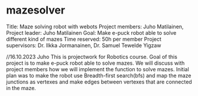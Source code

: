 # mazesolver
Title: Maze solving robot with webots
Project members: Juho Matilainen,
Project leader: Juho Matilainen
Goal: Make e-puck robot able to solve different kind of mazes
Time reserved: 50h per member
Project supervisors: Dr. Ilkka Jormanainen, Dr. Samuel Tewelde Yigzaw

//16.10.2023 Juho
This is projectwork for Robotics course. Goal of this project is to make e-puck robot able to solve mazes.
We will discuss with project members how we will implement the function to solve mazes.
Initial plan was to make the robot use Breadth-first search(bfs) and map the maze junctions as vertexes and make edges between vertexes that are connected in the maze.
